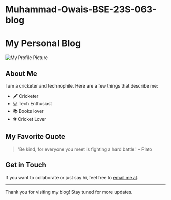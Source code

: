 # Muhammad-Owais-BSE-23S-063-blog
# My Personal Blog

![My Profile Picture](https://e1.pxfuel.com/desktop-wallpaper/903/679/desktop-wallpaper-97-aesthetic-best-profile-pic-for-instagram-for-boy-instagram-dp-boys.jpg)

## About Me

I am a cricketer and technophile. Here are a few things that describe me:

- 🖋 Cricketer
- 💻 Tech Enthusiast
- 📚 Books lover
- ⚽ Cricket Lover

## My Favorite Quote

> 'Be kind, for everyone you meet is fighting a hard battle.' – Plato

## Get in Touch

If you want to collaborate or just say hi, feel free to [email me at](mailto:am22072004@gmail.com).

---

Thank you for visiting my blog! Stay tuned for more updates.
